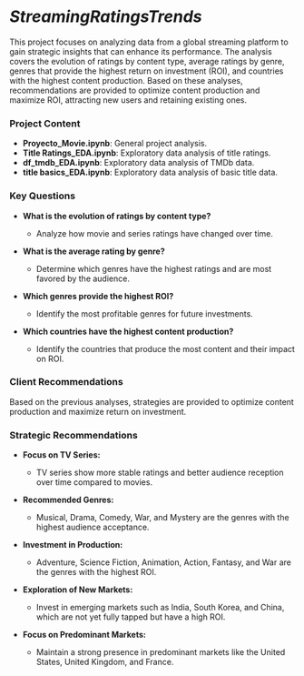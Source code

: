 

# *StreamingRatingsTrends* #

This project focuses on analyzing data from a global streaming platform to gain strategic insights that can enhance its performance. The analysis covers the evolution of ratings by content type, average ratings by genre, genres that provide the highest return on investment (ROI), and countries with the highest content production. Based on these analyses, recommendations are provided to optimize content production and maximize ROI, attracting new users and retaining existing ones.

### Project Content
- **Proyecto_Movie.ipynb**: General project analysis.
- **Title Ratings_EDA.ipynb**: Exploratory data analysis of title ratings.
- **df_tmdb_EDA.ipynb**: Exploratory data analysis of TMDb data.
- **title basics_EDA.ipynb**: Exploratory data analysis of basic title data.

### Key Questions
- **What is the evolution of ratings by content type?**
  - Analyze how movie and series ratings have changed over time.

- **What is the average rating by genre?**
  - Determine which genres have the highest ratings and are most favored by the audience.

- **Which genres provide the highest ROI?**
  - Identify the most profitable genres for future investments.

- **Which countries have the highest content production?**
  - Identify the countries that produce the most content and their impact on ROI.

### Client Recommendations

Based on the previous analyses, strategies are provided to optimize content production and maximize return on investment.

### Strategic Recommendations
- **Focus on TV Series:**
  - TV series show more stable ratings and better audience reception over time compared to movies.

- **Recommended Genres:**
  - Musical, Drama, Comedy, War, and Mystery are the genres with the highest audience acceptance.

- **Investment in Production:**
  - Adventure, Science Fiction, Animation, Action, Fantasy, and War are the genres with the highest ROI.

- **Exploration of New Markets:**
  - Invest in emerging markets such as India, South Korea, and China, which are not yet fully tapped but have a high ROI.

- **Focus on Predominant Markets:**
  - Maintain a strong presence in predominant markets like the United States, United Kingdom, and France.
